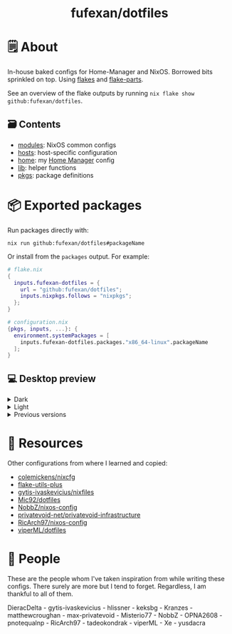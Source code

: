 <h1 align="center">fufexan/dotfiles</h1>

# 🗒 About

In-house baked configs for Home-Manager and NixOS. Borrowed bits sprinkled on
top. Using [flakes](https://nixos.wiki/wiki/Flakes) and
[flake-parts](https://github.com/hercules-ci/flake-parts).

See an overview of the flake outputs by running
`nix flake show github:fufexan/dotfiles`.

## 🗃️ Contents

- [modules](modules): NixOS common configs
- [hosts](hosts): host-specific configuration
- [home](home): my [Home Manager](https://github.com/nix-community/home-manager)
  config
- [lib](lib): helper functions
- [pkgs](pkgs): package definitions

# 📦 Exported packages

Run packages directly with:

```console
nix run github:fufexan/dotfiles#packageName
```

Or install from the `packages` output. For example:

```nix
# flake.nix
{
  inputs.fufexan-dotfiles = {
    url = "github:fufexan/dotfiles";
    inputs.nixpkgs.follows = "nixpkgs";
  };
}

# configuration.nix
{pkgs, inputs, ...}: {
  environment.systemPackages = [
    inputs.fufexan-dotfiles.packages."x86_64-linux".packageName
  ];
}
```

## 💻 Desktop preview

<details>
<summary>
Dark
</summary>
<a href="https://drive.google.com/file/d/1W-bwn3UwbMxReiiNqMmq38noa7Xw0Gj1/preview">
  <img src="https://github.com/fufexan/dotfiles/assets/36706276/d0cc86c8-39b1-4a49-b9d9-6f161f2420f2" alt="Desktop Preview Dark">
</a>
*Hint: click to go to a video showcase*
</details>
<details>
<summary>
Light
</summary>
<img src="https://github.com/fufexan/dotfiles/assets/36706276/badef73f-b45a-45a2-b1d6-fe615d5f89b2" alt="Desktop Preview Light">
</details>

<details>
<summary>
Previous versions
</summary>
  <img src="https://user-images.githubusercontent.com/36706276/216402032-ff32fcad-ca21-49d3-9c29-6ff0d2d8b1d8.png" alt="Desktop Preview">
  <img src="https://user-images.githubusercontent.com/36706276/236707086-ea6cb781-8b0c-45d3-b6a1-2c6a4d5e2582.png" alt="Desktop Preview">
</details>

# 💾 Resources

Other configurations from where I learned and copied:

- [colemickens/nixcfg](https://github.com/colemickens/nixcfg)
- [flake-utils-plus](https://github.com/gytis-ivaskevicius/flake-utils-plus)
- [gytis-ivaskevicius/nixfiles](https://github.com/gytis-ivaskevicius/nixfiles)
- [Mic92/dotfiles](https://github.com/Mic92/dotfiles)
- [NobbZ/nixos-config](https://github.com/NobbZ/nixos-config)
- [privatevoid-net/privatevoid-infrastructure](https://github.com/privatevoid-net/privatevoid-infrastructure)
- [RicArch97/nixos-config](https://github.com/RicArch97/nixos-config)
- [viperML/dotfiles](https://github.com/viperML/dotfiles)

# 👥 People

These are the people whom I've taken inspiration from while writing these
configs. There surely are more but I tend to forget. Regardless, I am thankful
to all of them.

DieracDelta - gytis-ivaskevicius - hlissner - keksbg - Kranzes -
matthewcroughan - max-privatevoid - Misterio77 - NobbZ - OPNA2608 -
pnotequalnp - RicArch97 - tadeokondrak - viperML - Xe - yusdacra
